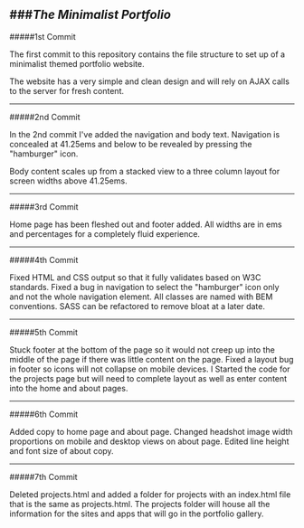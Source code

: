 ###*The Minimalist Portfolio*
------
#####1st Commit

The first commit to this repository contains the file structure to set up of a minimalist themed portfolio website. 

The website has a very simple and clean design and will rely on AJAX calls to the server for fresh content.

------
#####2nd Commit

In the 2nd commit I've added the navigation and body text. Navigation is concealed at 41.25ems and below to be revealed by pressing the "hamburger" icon.

Body content scales up from a stacked view to a three column layout for screen widths above 41.25ems.

------
#####3rd Commit

Home page has been fleshed out and footer added. All widths are in ems and percentages for a completely fluid experience. 

------
#####4th Commit

Fixed HTML and CSS output so that it fully validates based on W3C standards. Fixed a bug in navigation to select the "hamburger" icon only and not the whole navigation element. All classes are named with BEM conventions. SASS can be refactored to remove bloat at a later date.

------
#####5th Commit

Stuck footer at the bottom of the page so it would not creep up into the middle of the page if there was little content on the page. Fixed a layout bug in footer so icons will not collapse on mobile devices. I Started the code for the projects page but will need to complete layout as well as enter content into the home and about pages.

------
#####6th Commit

Added copy to home page and about page. Changed headshot image width proportions on mobile and desktop views on about page. Edited line height and font size of about copy.

------
#####7th Commit

Deleted projects.html and added a folder for projects with an index.html file that is the same as projects.html. The projects folder will house all the information for the sites and apps that will go in the portfolio gallery.